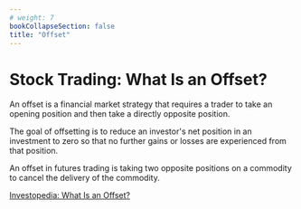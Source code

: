 ```yaml
---
# weight: 7
bookCollapseSection: false
title: "Offset"
---
```


# Stock Trading: What Is an Offset?

An offset is a financial market strategy that requires a trader to take an opening position and then take a directly opposite position.

The goal of offsetting is to reduce an investor's net position in an investment to zero so that no further gains or losses are experienced from that position.

An offset in futures trading is taking two opposite positions on a commodity to cancel the delivery of the commodity.

[Investopedia: What Is an Offset?](https://www.investopedia.com/terms/o/offset.asp)
